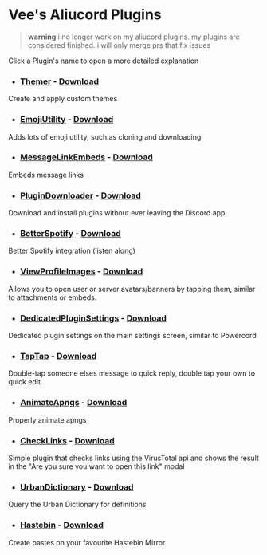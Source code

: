 # Vee's Aliucord Plugins

> **warning**
> i no longer work on my aliucord plugins. my plugins are considered finished. i will only merge prs that fix issues

Click a Plugin's name to open a more detailed explanation

- ### [Themer](Themer/README.md) - [Download](https://github.com/Vendicated/AliucordPlugins/blob/builds/Themer.zip?raw=true)
Create and apply custom themes

- ### [EmojiUtility](EmojiUtility/README.md) - [Download](https://github.com/Vendicated/AliucordPlugins/blob/builds/EmojiUtility.zip?raw=true)
Adds lots of emoji utility, such as cloning and downloading

- ### [MessageLinkEmbeds](MessageLinkEmbeds/README.md) - [Download](https://github.com/Vendicated/AliucordPlugins/blob/builds/MessageLinkEmbeds.zip?raw=true)
Embeds message links

- ### [PluginDownloader](PluginDownloader/README.md) - [Download](https://github.com/Vendicated/AliucordPlugins/blob/builds/PluginDownloader.zip?raw=true)
Download and install plugins without ever leaving the Discord app

- ### [BetterSpotify](BetterSpotify/README.md) - [Download](https://github.com/Vendicated/AliucordPlugins/blob/builds/BetterSpotify.zip?raw=true)
Better Spotify integration (listen along)

- ### [ViewProfileImages](ViewProfileImages/README.md) - [Download](https://github.com/Vendicated/AliucordPlugins/blob/builds/ViewProfileImages.zip?raw=true)
Allows you to open user or server avatars/banners by tapping them, similar to attachments or embeds.

- ### [DedicatedPluginSettings](DedicatedPluginSettings/README.md) - [Download](https://github.com/Vendicated/AliucordPlugins/blob/builds/DedicatedPluginSettings.zip?raw=true)
Dedicated plugin settings on the main settings screen, similar to Powercord

- ### [TapTap](TapTap/README.md) - [Download](https://github.com/Vendicated/AliucordPlugins/blob/builds/TapTap.zip?raw=true)
Double-tap someone elses message to quick reply, double tap your own to quick edit

- ### [AnimateApngs](AnimateApngs/README.md) - [Download](https://github.com/Vendicated/AliucordPlugins/blob/builds/AnimateApngs.zip?raw=true)
Properly animate apngs

- ### [CheckLinks](CheckLinks/README.md) - [Download](https://github.com/Vendicated/AliucordPlugins/blob/builds/CheckLinks.zip?raw=true)
Simple plugin that checks links using the VirusTotal api and shows the result in the "Are you sure you want to open this link" modal

- ### [UrbanDictionary](UrbanDictionary/README.md) - [Download](https://github.com/Vendicated/AliucordPlugins/blob/builds/UrbanDictionary.zip?raw=true)
Query the Urban Dictionary for definitions

- ### [Hastebin](Hastebin/README.md) - [Download](https://github.com/Vendicated/AliucordPlugins/blob/builds/Hastebin.zip?raw=true)
Create pastes on your favourite Hastebin Mirror
